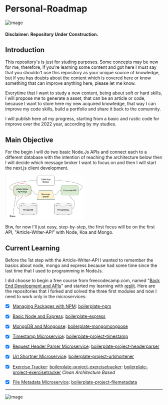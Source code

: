 # Personal-Roadmap

![image](https://img.shields.io/github/last-commit/pjonatansr/personal-roadmap?logo=github&logoColor=gold&style=flat-square)

#### Disclaimer: Repository Under Construction.

## Introduction
This repository's is just for studing purposes. Some concepts may be new for me, therefore, if you're learning some content and got here I must say that you shouldn't use this repository as your unique source of knowledge, but if you has doubts about the content which is covered here or know something that can improve anything here, please let me know.

Everytime that I want to study a new content, being about soft or hard skills, I will propose me to generate a asset, that can be an article or code, because I want to store here my new acquired knowledge, that way I can improve my code skills, build a portfolio and share it back to the comunnity. 

I will publish here all my progress, starting from a basic and rustic code for improve over the 2022 year, according by my studies.

## Main Objective
For the begin I will do two basic Node.Js APIs and connect each to a different database with the intention of reaching the architecture below then I will decide which message broker I want to focus on and then I will start the next.js client development.

<img src="https://github.com/pjonatansr/personal-roadmap/blob/f7fd92717e89a52092765dbc0125651bcb1c29f8/images/draft.png?raw=true" width=50% height=50%>

Btw, for now I'll just easy, step-by-step, the first focus will be on the first API, "Article-Writer-API" with Node, Koa and Mongo.

## Current Learning
Before the 1st step with the Article-Writer-API I wanted to remember the basics about node, mongo and express because had some time since the last time that I used to programming in NodeJs.

I did choose to begin a free course from freecodecamp.com, named "[Back End Development and APIs](https://www.freecodecamp.org/learn/back-end-development-and-apis/)" and started my learning with [replit](http://replit.com/). Here are the repositories that I forked and solved the three first modules and now I need to work only in the microservices:

- [x] [Managing Packages with NPM](https://www.freecodecamp.org/learn/back-end-development-and-apis/#managing-packages-with-npm): [boilerplate-npm](https://github.com/pjonatansr/boilerplate-npm)

- [x] [Basic Node and Express](https://www.freecodecamp.org/learn/back-end-development-and-apis/#basic-node-and-express): [boilerplate-express](https://github.com/pjonatansr/boilerplate-express)

- [x] [MongoDB and Mongoose](https://www.freecodecamp.org/learn/back-end-development-and-apis/#mongodb-and-mongoose): [boilerplate-mongomongoose](https://github.com/pjonatansr/boilerplate-mongomongoose)

- [x] [Timestamp Microservice](https://www.freecodecamp.org/learn/back-end-development-and-apis/back-end-development-and-apis-projects/timestamp-microservice): [boilerplate-project-timestamp](https://github.com/pjonatansr/boilerplate-project-timestamp)
- [x] [Request Header Parser Microservice](https://www.freecodecamp.org/learn/back-end-development-and-apis/back-end-development-and-apis-projects/request-header-parser-microservice): [boilerplate-project-headerparser](https://github.com/pjonatansr/boilerplate-project-headerparser)
- [x] [Url Shortner Microservice](https://www.freecodecamp.org/learn/back-end-development-and-apis/back-end-development-and-apis-projects/url-shortener-microservice): [boilerplate-project-urlshortener](https://github.com/pjonatansr/boilerplate-project-urlshortener)
- [x] [Exercise Tracker](https://www.freecodecamp.org/learn/back-end-development-and-apis/back-end-development-and-apis-projects/exercise-tracker): [boilerplate-project-exercisetracker](https://github.com/pjonatansr/boilerplate-project-exercisetracker): [boilerplate-project-exercisetracker](https://github.com/pjonatansr/boilerplate-project-exercisetracker) *Clean Architecture Based*
- [x] [File Metadata Microservice](https://www.freecodecamp.org/learn/back-end-development-and-apis/back-end-development-and-apis-projects/file-metadata-microservice): [boilerplate-project-filemetadata](https://github.com/pjonatansr/boilerplate-project-filemetadata)

---
![image](https://img.shields.io/twitter/follow/pjonatansr?color=green&style=flat-square)

